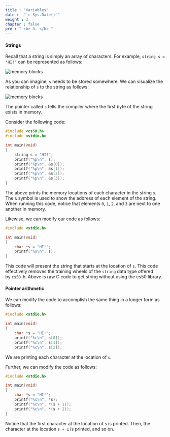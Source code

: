 ```yaml
---
title : "Variables"
date :  "`r Sys.Date()`" 
weight : 3 
chapter : false
pre : " <b> 3. </b> "
---
```

#### Strings

Recall that a string is simply an array of characters. For example, `string s = "HI!"` can be represented as follows:

![memory blocks](https://raw.githubusercontent.com/baobaoupcloud/cs-w4/main/static/images/3.strings/strings1.png)

As you can imagine, `s` needs to be stored somewhere. We can visualize the relationship of `s` to the string as follows:

![memory blocks](https://raw.githubusercontent.com/baobaoupcloud/cs-w4/main/static/images/3.strings/strings2.png)

The pointer called `s` tells the compiler where the first byte of the string exists in memory.

Consider the following code:

```c
#include <cs50.h>
#include <stdio.h>

int main(void)
{
    string s = "HI!";
    printf("%p\n", s);
    printf("%p\n", &s[0]);
    printf("%p\n", &s[1]);
    printf("%p\n", &s[2]);
    printf("%p\n", &s[3]);
}
```

The above prints the memory locations of each character in the string `s`. The `&` symbol is used to show the address of each element of the string. When running this code, notice that elements `0`, `1`, `2`, and `3` are next to one another in memory.

Likewise, we can modify our code as follows:

```c
#include <stdio.h>

int main(void)
{
    char *s = "HI!";
    printf("%s\n", s);
}
```

This code will present the string that starts at the location of `s`. This code effectively removes the training wheels of the `string` data type offered by `cs50.h`. Above is raw C code to get string without using the cs50 library. 

#### Pointer arithmetic

We can modify the code to accomplish the same thing in a longer form as follows:

```c
#include <stdio.h>

int main(void)
{
    char *s = "HI!";
    printf("%c\n", s[0]);
    printf("%c\n", s[1]);
    printf("%c\n", s[2]);

```

We are printing each character at the location of `s`.

Further, we can modify the code as follows:

```c
#include <stdio.h>

int main(void)
{
    char *s = "HI!";
    printf("%c\n", *s);
    printf("%c\n", *(s + 1));
    printf("%c\n", *(s + 2));
}
```

Notice that the first character at the location of `s` is printed. Then, the character at the location `s + 1` is printed, and so on.